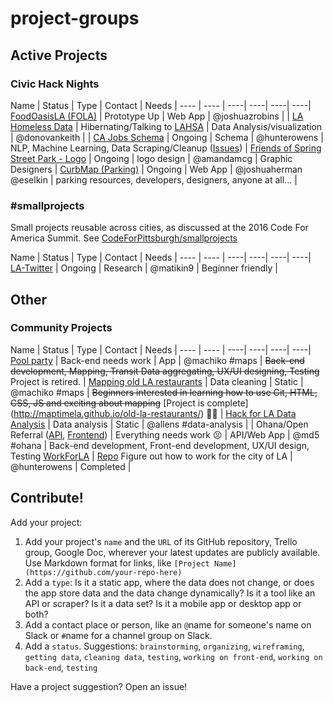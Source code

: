 # project-groups

## Active Projects

### Civic Hack Nights

Name  | Status | Type | Contact |  Needs |
---- | ---- | ----| ----| ----| ----|
[FoodOasisLA (FOLA)](https://github.com/foodoasisla/) | Prototype Up | Web App | @joshuazrobins |  |
[LA Homeless Data](https://github.com/dfmcmurray/la-homeless-data) | Hibernating/Talking to [LAHSA](https://www.lahsa.org/) | Data Analysis/visualization | @donovankeith | |
[CA Jobs Schema](https://github.com/hunterowens/ca-jobs-schema) | Ongoing | Schema | @hunterowens | NLP, Machine Learning, Data Scraping/Cleanup ([Issues](https://github.com/josephlei/ca-jobs-schema/issues)) |
[Friends of Spring Street Park - Logo](https://www.pinterest.com/Amandamcg25/friends-of-spring-street-park/) | Ongoing | logo design | @amandamcg | Graphic Designers |
[CurbMap (Parking)](https://github.com/eselkin/CurbMap) | Ongoing | Web App | @joshuaherman @eselkin | parking resources, developers, designers, anyone at all... |

### #smallprojects

Small projects reusable across cities, as discussed at the 2016 Code For America Summit.  See [CodeForPittsburgh/smallprojects](https://github.com/CodeForPittsburgh/smallprojects)

Name  | Status | Type | Contact |  Needs |
---- | ---- | ----| ----| ----| ----|
[LA-Twitter](https://github.com/hackforla/la-twitter/) | Ongoing | Research | @matikin9 | Beginner friendly |

## Other

### Community Projects

Name  | Status | Type | Contact |  Needs |
---- | ---- | ----| ----| ----| ----|
[Pool party](https://github.com/maptimeLA/projectLA)  | Back-end needs work | App | @machiko #maps | ~~Back-end development, Mapping, Transit Data aggregating, UX/UI designing, Testing~~ Project is retired.  |
[Mapping old LA restaurants](https://github.com/maptimeLA/old-la-restaurants)  | Data cleaning | Static | @machiko #maps | ~~Beginners interested in learning how to use Git, HTML, CSS, JS and exciting about mapping~~   [Project is complete] (http://maptimela.github.io/old-la-restaurants/) 🎊🎊 |
[Hack for LA Data Analysis](https://github.com/Nixonite/HackForLA-Data-Analysis) | Data analysis | Static | @allens #data-analysis | |
Ohana/Open Referral ([API](https://github.com/hackforla/ohana-api-la), [Frontend](https://github.com/hackforla/ohana-web-search-la)) | Everything needs work 😣 | API/Web App | @md5 #ohana | Back-end development, Front-end development, UX/UI design, Testing
[WorkForLA](http://workfor.la) | [Repo](http://github.com/hunterowens/workfor.la) Figure out how to work for the city of LA | @hunterowens | Completed | 

## Contribute!

Add your project:

1. Add your project's `name` and the `URL` of its GitHub repository, Trello group, Google Doc, wherever your latest updates are publicly available. Use Markdown format for links, like `[Project Name](https://github.com/your-repo-here)`
2. Add a `type`: Is it a static app, where the data does not change, or does the app store data and the data change dynamically? Is it a tool like an API or scraper? Is it a data set? Is it a mobile app or desktop app or both?
3. Add a contact place or person, like an `@`name for someone's name on Slack or `#`name for a channel group on Slack.
4. Add a `status`. Suggestions: `brainstorming`, `organizing`, `wireframing`, `getting data`, `cleaning data`, `testing`, `working on front-end`, `working on back-end`, `testing`

Have a project suggestion?  Open an issue!

